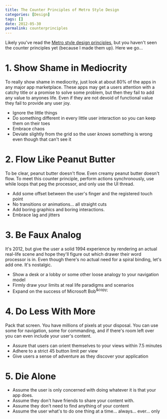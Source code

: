 ```yaml
---
title: The Counter Principles of Metro Style Design
categories: [Design]
tags: []
date: 2012-05-30
permalink: counterprinciples
---
```


Likely you&#39;ve read the [Metro style design principles](http://msdn.microsoft.com/en-us/library/windows/apps/Hh781237.aspx), but you haven&#39;t seen the counter principles yet (because I made them up). Here we go...
<!-- xmore -->

# 1\. Show Shame in Mediocrity

To really show shame in mediocrity, just look at about 80% of the apps in any major app marketplace. These apps may get a users attention with a catchy title or a promise to solve some problem, but then they fail to add any value to anyones life. Even if they are not devoid of functional value they fail to provide any user joy.

*   Ignore the little things
*   Do something different in every little user interaction so you can keep them on their toes
*   Embrace chaos
*   Deviate slightly from the grid so the user _knows_ something is wrong even though that can&#39;t see it

# 2\. Flow Like Peanut Butter

To be clear, peanut butter doesn&#39;t flow. Even creamy peanut butter doesn&#39;t flow. To meet this counter principle, perform actions synchronously, use while loops that peg the processor, and only use the UI thread.

*   Add some offset between the user&#39;s finger and the registered touch point
*   No transitions or animations... all straight cuts
*   Add boring graphics and boring interactions.
*   Embrace lag and jitters

# 3\. Be Faux Analog

It&#39;s 2012, but give the user a solid 1994 experience by rendering an actual real-life scene and hope they&#39;ll figure out which drawer their word processor is in. Even though there&#39;s no actual need for a spiral binding, let&#39;s add one. It&#39;s nostalgic.

*   Show a desk or a lobby or some other loose analogy to your navigation model
*   Firmly draw your limits at real life paradigms and scenarios
*   Expand on the success of Microsoft Bob<sup>&amp;copy;</sup>

# 4\. Do Less With More

Pack that screen. You have millions of pixels at your disposal. You can use some for navigation, some for commanding, and if there&#39;s room left over you can even include your user&#39;s content.

*   Assure that users can orient themselves to your views within 7.5 minutes
*   Adhere to a strict 45 button limit per view
*   Give users a sense of adventure as they discover your application

# 5\. Die Alone

*   Assume the user is only concerned with doing whatever it is that your app does.
*   Assume they don&#39;t have friends to share your content with.
*   Assume they don&#39;t need to find anything of your content
*   Assume the user what&#39;s to do one thing at a time... always... ever... only